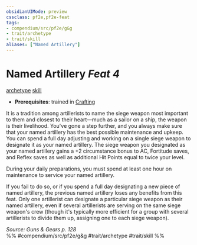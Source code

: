 ```yaml
---
obsidianUIMode: preview
cssclass: pf2e,pf2e-feat
tags:
- compendium/src/pf2e/g&g
- trait/archetype
- trait/skill
aliases: ["Named Artillery"]
---
```

# Named Artillery  *Feat 4*  
[archetype](../../rules/traits/archetype.md)  [skill](../../rules/traits/skill.md)  

- **Prerequisites**: trained in [Crafting](../skills.md#Crafting)

It is a tradition among artillerists to name the siege weapon most important to them and closest to their heart—much as a sailor on a ship, the weapon is their livelihood. You've gone a step further, and you always make sure that your named artillery has the best possible maintenance and upkeep. You can spend a full day adjusting and working on a single siege weapon to designate it as your named artillery. The siege weapon you designated as your named artillery gains a +2 circumstance bonus to AC, Fortitude saves, and Reflex saves as well as additional Hit Points equal to twice your level.

During your daily preparations, you must spend at least one hour on maintenance to service your named artillery.

If you fail to do so, or if you spend a full day designating a new piece of named artillery, the previous named artillery loses any benefits from this feat. Only one artillerist can designate a particular siege weapon as their named artillery, even if several artillerists are serving on the same siege weapon's crew (though it's typically more efficient for a group with several artillerists to divide them up, assigning one to each siege weapon).

*Source: Guns & Gears p. 128*  
%% #compendium/src/pf2e/g&g #trait/archetype #trait/skill %%